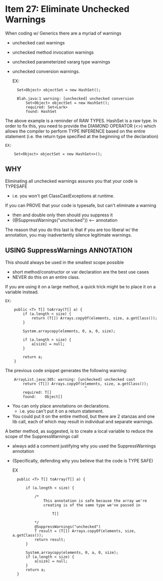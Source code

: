 # Item 27: Eliminate Unchecked Warnings
When coding w/ Generics there are a myriad of warnings
- unchecked cast warnings
- unchecked method invocation warnings
- unchecked parameterized vararg type warnings
- unchecked conversion warnings. 


    EX: 
    
        Set<Object> objectSet = new HashSet();
        
        Blah.java:1 warning: [unchecked] unchecked conversion
            Set<Object> objectSet = new HashSet();
            required: Set<Lark>
            found: HashSet
            
The above example is a reminder of RAW TYPES. HashSet
is a raw type. In order to fix this, you need to
provide the DIAMOND OPERATOR (<>) which allows the
compiler to perform TYPE INFERENCE based on the
entire statement (i.e. the return type specified
at the beginning of the declaration)

    EX:
    
        Set<Object> objectSet = new HashSet<>();
        
## WHY
Eliminating all unchecked warnings assures you that
your code is TYPESAFE
- i.e. you won't get ClassCastExceptions at runtime.

If you can PROVE that your code is typesafe, but can't
eliminate a warning
- then and double only then should you suppress it
- (@SuppressWarnings("unchecked")) <-- annotation

The reason that you do this last is that if you are too 
liberal w/ the annotation, you may inadvertently silence 
legitimate warnings. 

## USING SuppressWarnings ANNOTATION
This should always be used in the smallest scope possible
- short method/constructor or var declaration are the best use cases
- NEVER do this on an entire class. 

If you are using it on a large method, a quick trick might be to place it on 
a variable instead. 

    EX:
    
        public <T> T[] toArray(T[] a) {
            if (a.length < size) {
                return (T[]) Arrays.copyOf(elements, size, a.getClass());
            }
            
            System.arraycopy(elements, 0, a, 0, size);
            
            if (a.length > size) {
                a[size] = null;
            }
            
            return a;
        }
        
        
The previous code snippet generates the following warning:

    
        ArrayList.java:305: warning: [unchecked] unchecked cast
            return (T[]) Arrays.copyOf(elements, size, a.getClass());
                                        ^
            required: T[]
            found:    Object[]
            


- You can only place annotations on declarations.
    - i.e. you can't put it on a return statement. 
- You could put it on the entire method, but there are 2 stanzas and one lib
call, each of which may result in individual and separate warnings. 


A better method, as suggested, is to create a local variable to reduce the
scope of the SuppressWarnings call
- always add a comment justifying why you used the SuppressWarnings annotation
- (Specifically, defending why you believe that the code is TYPE SAFE)

    EX
        
        public <T> T[] toArray(T[] a) {
            
            if (a.length < size) {
            
                /*
                    This annotation is safe because the array we're
                    creating is of the same type we've passed in 
                    
                        T[]
                        
                */
                @SuppressWarnings("unchecked")
                T result = (T[]) Arrays.copyOf(elements, size, a.getClass());
                return result;
            }
            
            System.arraycopy(elements, 0, a, 0, size);
            if (a.length < size) {
                a[size] = null;
            }
            return a;
        }
        
        